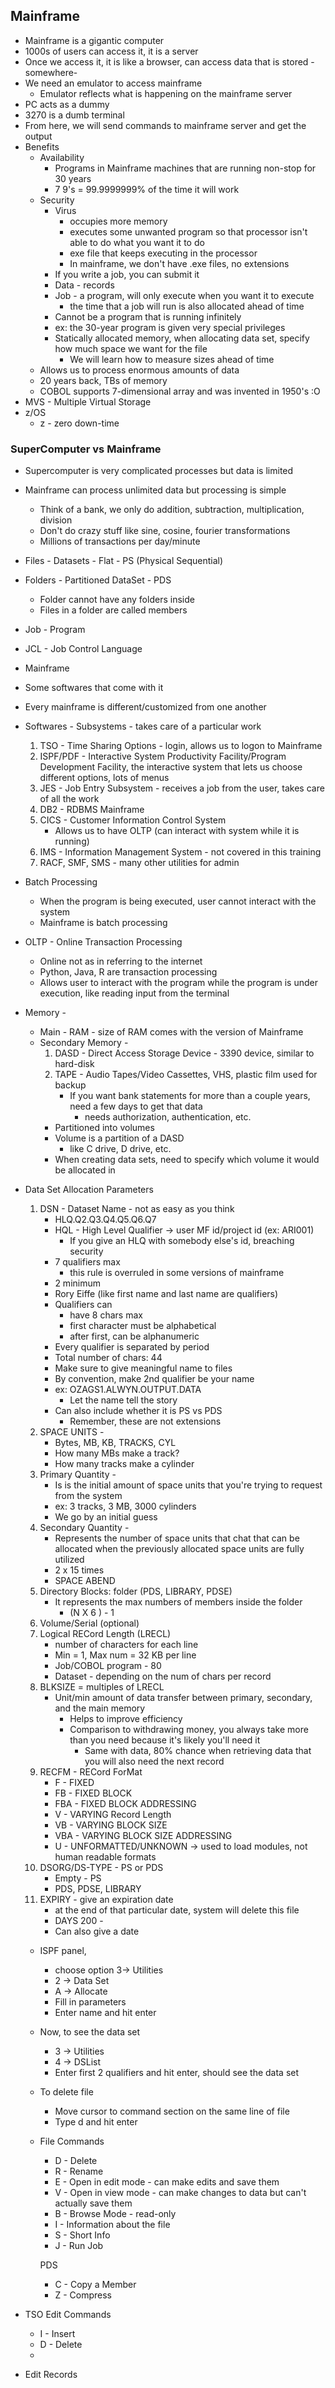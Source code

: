 ## Mainframe
- Mainframe is a gigantic computer
- 1000s of users can access it, it is a server
- Once we access it, it is like a browser, can access data that is stored -somewhere-
- We need an emulator to access mainframe
    - Emulator reflects what is happening on the mainframe server
- PC acts as a dummy
- 3270 is a dumb terminal
- From here, we will send commands to mainframe server and get the output
- Benefits
    - Availability
        - Programs in Mainframe machines that are running non-stop for 30 years
        - 7 9's = 99.9999999% of the time it will work
    - Security
        - Virus 
            - occupies more memory
            - executes some unwanted program so that processor isn't able to do what you want it to do
            - exe file that keeps executing in the processor
            - In mainframe, we don't have .exe files, no extensions
        - If you write a job, you can submit it
        - Data - records
        - Job - a program, will only execute when you want it to execute
            - the time that a job will run is also allocated ahead of time
        - Cannot be a program that is running infinitely
        - ex: the 30-year program is given very special privileges
        - Statically allocated memory, when allocating data set, specify how much space we want for the file
            - We will learn how to measure sizes ahead of time
    - Allows us to process enormous amounts of data
    - 20 years back, TBs of memory
    - COBOL supports 7-dimensional array and was invented in 1950's :O
- MVS - Multiple Virtual Storage
- z/OS
    - z - zero down-time
### SuperComputer vs Mainframe
- Supercomputer is very complicated processes but data is limited
- Mainframe can process unlimited data but processing is simple
    - Think of a bank, we only do addition, subtraction, multiplication, division
    - Don't do crazy stuff like sine, cosine, fourier transformations  
    - Millions of transactions per day/minute


- Files - Datasets - Flat - PS (Physical Sequential)
- Folders - Partitioned DataSet - PDS
    - Folder cannot have any folders inside
    - Files in a folder are called members
- Job - Program
- JCL - Job Control Language

- Mainframe 
- Some softwares that come with it
- Every mainframe is different/customized from one another
- Softwares - Subsystems - takes care of a particular work
    1. TSO - Time Sharing Options - login, allows us to logon to Mainframe
    2. ISPF/PDF - Interactive System Productivity Facility/Program Development Facility, the interactive system that lets us choose different options, lots of menus
    3. JES - Job Entry Subsystem - receives a job from the user, takes care of all the work
    4. DB2 - RDBMS Mainframe
    5. CICS - Customer Information Control System
        - Allows us to have OLTP (can interact with system while it is running)
    6. IMS - Information Management System - not covered in this training
    1. RACF, SMF, SMS - many other utilities for admin

- Batch Processing
    - When the program is being executed, user cannot interact with the system
    - Mainframe is batch processing

- OLTP - Online Transaction Processing
    - Online not as in referring to the internet
    - Python, Java, R are transaction processing
    - Allows user to interact with the program while the program is under execution, like reading input from the terminal

- Memory - 
    - Main - RAM - size of RAM comes with the version of Mainframe
    - Secondary Memory - 
        1. DASD - Direct Access Storage Device - 3390 device, similar to hard-disk
        2. TAPE - Audio Tapes/Video Cassettes, VHS, plastic film used for backup
            - If you want bank statements for more than a couple years, need a few days to get that data
                - needs authorization, authentication, etc.
        - Partitioned into volumes
        - Volume is a partition of a DASD
            - like C drive, D drive, etc.
        - When creating data sets, need to specify which volume it would be allocated in

- Data Set Allocation Parameters
    1. DSN - Dataset Name - not as easy as you think
        - HLQ.Q2.Q3.Q4.Q5.Q6.Q7
        - HQL - High Level Qualifier -> user MF id/project id (ex: ARI001)
            - If you give an HLQ with somebody else's id, breaching security
        - 7 qualifiers max
            - this rule is overruled in some versions of mainframe
        - 2 minimum
        - Rory Eiffe (like first name and last name are qualifiers)
        - Qualifiers can 
            - have 8 chars max
            - first character must be alphabetical
            - after first, can be alphanumeric
        - Every qualifier is separated by period
        - Total number of chars: 44
        - Make sure to give meaningful name to files
        - By convention, make 2nd qualifier be your name
        - ex: OZAGS1.ALWYN.OUTPUT.DATA
            - Let the name tell the story
        - Can also include whether it is PS vs PDS
            - Remember, these are not extensions
    2. SPACE UNITS - 
        - Bytes, MB, KB, TRACKS, CYL
        - How many MBs make a track?
        - How many tracks make a cylinder
    3. Primary Quantity - 
        - Is is the initial amount of space units that you're trying to request from the system
        - ex: 3 tracks, 3 MB, 3000 cylinders
        - We go by an initial guess
    4. Secondary Quantity - 
        - Represents the number of space units that chat that can be allocated when the previously allocated space units are fully utilized
        - 2 x 15 times
        - SPACE ABEND
    5. Directory Blocks: folder (PDS, LIBRARY, PDSE)
        - It represents the max numbers of members inside the folder
            - (N X 6 ) - 1
    6. Volume/Serial (optional)
    7. Logical RECord Length (LRECL)
        - number of characters for each line
        - Min = 1, Max num = 32 KB per line
        - Job/COBOL program - 80
        - Dataset - depending on the num of chars per record
    8. BLKSIZE = multiples of LRECL
        - Unit/min amount of data transfer between primary, secondary, and the main memory
            - Helps to improve efficiency
            - Comparison to withdrawing money, you always take more than you need because it's likely you'll need it
                - Same with data, 80% chance when retrieving data that you will also need the next record
    9. RECFM - RECord ForMat
        - F - FIXED
        - FB - FIXED BLOCK
        - FBA - FIXED BLOCK ADDRESSING
        - V - VARYING Record Length
        - VB - VARYING BLOCK SIZE
        - VBA - VARYING BLOCK SIZE ADDRESSING
        - U - UNFORMATTED/UNKNOWN -> used to load modules, not human readable formats
    10. DSORG/DS-TYPE - PS or PDS
        - Empty - PS
        - PDS, PDSE, LIBRARY
    11. EXPIRY - give an expiration date
        - at the end of that particular date, system will delete this file
        - DAYS 200 -
        - Can also give a date
    - ISPF panel, 
        - choose option 3-> Utilities
        - 2 -> Data Set
        - A -> Allocate
        - Fill in parameters
        - Enter name and hit enter
    - Now, to see the data set
        - 3 -> Utilities
        - 4 -> DSList
        - Enter first 2 qualifiers and hit enter, should see the data set
    - To delete file
        - Move cursor to command section on the same line of file
        - Type d and hit enter
    - File Commands
        - D - Delete
        - R - Rename
        - E - Open in edit mode - can make edits and save them
        - V - Open in view mode - can make changes to data but can't actually save them
        - B - Browse Mode - read-only
        - I - Information about the file
        - S - Short Info
        - J - Run Job

        PDS
        - C - Copy a Member
        - Z - Compress

- TSO Edit Commands
    - I - Insert
    - D - Delete
    - 
    
- Edit Records


